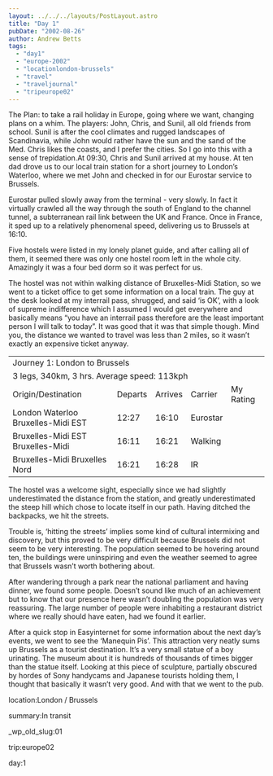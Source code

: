 ```yaml
---
layout: ../../../layouts/PostLayout.astro
title: "Day 1"
pubDate: "2002-08-26"
author: Andrew Betts
tags: 
  - "day1"
  - "europe-2002"
  - "locationlondon-brussels"
  - "travel"
  - "traveljournal"
  - "tripeurope02"
---
```


The Plan: to take a rail holiday in Europe, going where we want, changing plans on a whim. The players: John, Chris, and Sunil, all old friends from school. Sunil is after the cool climates and rugged landscapes of Scandinavia, while John would rather have the sun and the sand of the Med. Chris likes the coasts, and I prefer the cities. So I go into this with a sense of trepidation.At 09:30, Chris and Sunil arrived at my house. At ten dad drove us to our local train station for a short journey to London’s Waterloo, where we met John and checked in for our Eurostar service to Brussels.

Eurostar pulled slowly away from the terminal - very slowly. In fact it virtually crawled all the way through the south of England to the channel tunnel, a subterranean rail link between the UK and France. Once in France, it sped up to a relatively phenomenal speed, delivering us to Brussels at 16:10.

Five hostels were listed in my lonely planet guide, and after calling all of them, it seemed there was only one hostel room left in the whole city. Amazingly it was a four bed dorm so it was perfect for us.

The hostel was not within walking distance of Bruxelles-Midi Station, so we went to a ticket office to get some information on a local train. The guy at the desk looked at my interrail pass, shrugged, and said ‘is OK’, with a look of supreme indifference which I assumed I would get everywhere and basically means “you have an interrail pass therefore are the least important person I will talk to today”. It was good that it was that simple though. Mind you, the distance we wanted to travel was less than 2 miles, so it wasn’t exactly an expensive ticket anyway.

<table width="100%" cellspacing="0" class="jtable"><tbody><tr><td colspan="5" class="jtitle">Journey 1: London to Brussels</td></tr><tr><td colspan="5" class="jstats">3 legs, 340km, 3 hrs. Average speed: 113kph</td></tr><tr><td class="jcat">Origin/Destination</td><td class="jcat">Departs</td><td class="jcat">Arrives</td><td class="jcat">Carrier</td><td class="jcat">My Rating</td></tr><tr><td class="jtrn">London Waterloo Bruxelles-Midi EST</td><td class="jtrn">12:27</td><td class="jtrn">16:10</td><td class="jtrn">Eurostar</td><td class="jtrn"><img width="7" height="7" src="images/bluedot.gif" alt=""><img width="7" height="7" src="images/bluedot.gif" alt=""><img width="7" height="7" src="images/bluedot.gif" alt=""><img width="7" height="7" src="images/bluedot.gif" alt=""></td></tr><tr><td class="jtrn">Bruxelles-Midi EST Bruxelles-Midi</td><td class="jtrn">16:11</td><td class="jtrn">16:21</td><td class="jtrn">Walking</td><td class="jtrn">&nbsp;</td></tr><tr><td class="jtrnend">Bruxelles-Midi Bruxelles Nord</td><td class="jtrnend">16:21</td><td class="jtrnend">16:28</td><td class="jtrnend">IR</td><td class="jtrnend"><img width="7" height="7" src="images/bluedot.gif" alt=""><img width="7" height="7" src="images/bluedot.gif" alt=""><img width="7" height="7" src="images/bluedot.gif" alt=""></td></tr></tbody></table>

The hostel was a welcome sight, especially since we had slightly underestimated the distance from the station, and greatly underestimated the steep hill which chose to locate itself in our path. Having ditched the backpacks, we hit the streets.

Trouble is, ‘hitting the streets’ implies some kind of cultural intermixing and discovery, but this proved to be very difficult because Brussels did not seem to be very interesting. The population seemed to be hovering around ten, the buildings were uninspiring and even the weather seemed to agree that Brussels wasn’t worth bothering about.

After wandering through a park near the national parliament and having dinner, we found some people. Doesn’t sound like much of an achievement but to know that our presence here wasn’t doubling the population was very reassuring. The large number of people were inhabiting a restaurant district where we really should have eaten, had we found it earlier.

After a quick stop in Easyinternet for some information about the next day’s events, we went to see the ‘Manequin Pis’. This attraction very neatly sums up Brussels as a tourist destination. It’s a very small statue of a boy urinating. The museum about it is hundreds of thousands of times bigger than the statue itself. Looking at this piece of sculpture, partially obscured by hordes of Sony handycams and Japanese tourists holding them, I thought that basically it wasn’t very good. And with that we went to the pub.

location:London / Brussels

summary:In transit

\_wp\_old\_slug:01

trip:europe02

day:1
